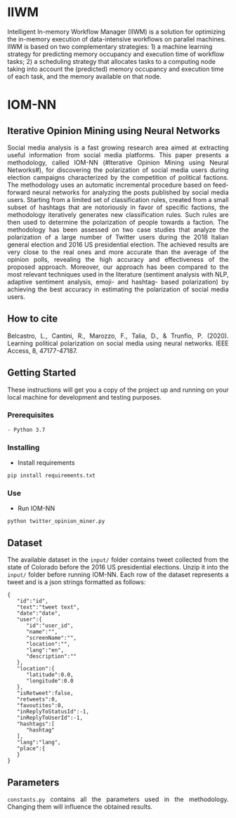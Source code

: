 # IIWM
Intelligent In-memory Workflow Manager (IIWM) is a solution for optimizing the in-memory execution of data-intensive workflows on parallel machines. IIWM is based on two complementary strategies: 1) a machine learning strategy for predicting memory occupancy and execution time of workflow tasks; 2) a scheduling strategy that allocates tasks to a computing node taking into account the (predicted) memory occupancy and execution time of each task, and the memory available on that node.

# IOM-NN
## Iterative Opinion Mining using Neural Networks
<div style="text-align: justify">
Social media analysis is a fast growing research area aimed at extracting useful information from social media platforms. This paper presents a methodology, called IOM-NN (#Iterative Opinion Mining using Neural Networks#), for discovering the polarization of social media users during election campaigns characterized by the competition of political factions. The methodology uses an automatic incremental procedure based on feed-forward neural networks for analyzing the posts published by social media users. Starting from a limited set of classification rules, created from a small subset of hashtags that are notoriously in favor of specific factions, the methodology iteratively generates new classification rules. Such rules are then used to determine the polarization of people towards a faction. The methodology has been assessed on two case studies that analyze the polarization of a large number of Twitter users during the 2018 Italian general election and 2016 US presidential election. The achieved results are very close to the real ones and more accurate than the average of the opinion polls, revealing the high accuracy and effectiveness of the proposed approach. Moreover, our approach has been compared to the most relevant techniques used in the literature (sentiment analysis with NLP, adaptive sentiment analysis, emoji- and hashtag- based polarization)
by achieving the best accuracy in estimating the polarization of social media users.

## How to cite
Belcastro, L., Cantini, R., Marozzo, F., Talia, D., & Trunfio, P. (2020). Learning political polarization on social media using neural networks. IEEE Access, 8, 47177-47187.

## Getting Started

These instructions will get you a copy of the project up and running on your local machine for development and 
testing purposes.

### Prerequisites

```
- Python 3.7
```

### Installing
- Install requirements
```
pip install requirements.txt 
```
### Use
- Run IOM-NN
```
python twitter_opinion_miner.py
```

## Dataset

The available dataset in the `input/` folder contains tweet collected from the state of Colorado before the 2016 US presidential elections.
Unzip it into the `input/` folder before running IOM-NN. Each row of the dataset represents a tweet and is a json strings formatted as follows:
```
{
   "id":"id",
   "text":"tweet text",
   "date":"date",
   "user":{
      "id":"user_id",
      "name":"",
      "screenName":"",
      "location":"",
      "lang":"en",
      "description":""
   },
   "location":{
      "latitude":0.0,
      "longitude":0.0
   },
   "isRetweet":false,
   "retweets":0,
   "favoutites":0,
   "inReplyToStatusId":-1,
   "inReplyToUserId":-1,
   "hashtags":[
      "hashtag"
   ],
   "lang":"lang",
   "place":{      
   }
}
```

## Parameters
`constants.py` contains all the parameters used in the methodology. Changing them will influence the obtained results.

</div>
